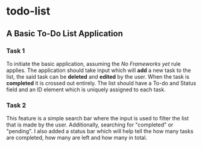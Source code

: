 # todo-list
## A Basic To-Do List Application

### Task 1 

To initiate the basic application, assuming the *No Frameworks yet* rule applies. The application should take input which will **add** a new task to the list, the said task can be **deleted** and **edited** by the user. When the task is **completed** it is crossed out entirely. The list should have a To-do and Status field and an ID element which is uniquely assigned to each task. 

### Task 2 

This feature is a simple search bar where the input is used to filter the list that is made by the user. Additionally, searching for "completed" or "pending". 
I also added a status bar which will help tell the how many tasks are completed, how many are left and how many in total. 